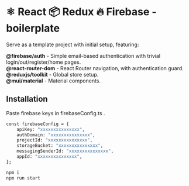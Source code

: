 # ⚛ React 📦 Redux 🔥 Firebase - boilerplate 

Serve as a template project with initial setup, featuring: </p>

<b>@firebase/auth</b> - Simple email-based authentication with trivial login/out/register/home pages. </br>
<b>@react-router-dom</b> - React Router navigation, with authentication guard. </br>
<b>@reduxjs/toolkit</b> - Global store setup. </br>
<b>@mui/material</b> - Material components. </br>

## Installation

Paste firebase keys in firebaseConfig.ts .

```bash
const firebaseConfig = {
	apiKey: "xxxxxxxxxxxxxxx",
	authDomain: "xxxxxxxxxxxxxxx",
	projectId: "xxxxxxxxxxxxxxx",
	storageBucket: "xxxxxxxxxxxxxxx",
	messagingSenderId: "xxxxxxxxxxxxxxx",
	appId: "xxxxxxxxxxxxxxx",
};
```
```bash
npm i
npm run start
```

